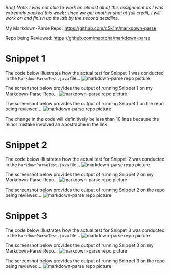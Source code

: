 *Brief Note: I was not able to work on almost all of this assignment as I was extremely packed this week; since we get another shot at full credit, I will work on and finish up the lab by the second deadline.*

My Markdown-Parse Repo: https://github.com/c5k1m/markdown-parse

Repo being Reviewed: https://github.com/maotcha/markdown-parse

# Snippet 1

The code below illustrates how the actual test for Snippet 1 was conducted in the `MarkdownParseTest.java` file...
![markdown-parse repo picture](https://user-images.githubusercontent.com/81746604/157915211-01ceff45-e695-4a68-b82f-f19d5a079e7d.png)

The screenshot below provides the output of running Snippet 1 on my Markdown-Parse Repo...
![markdown-parse repo picture](https://user-images.githubusercontent.com/81746604/157915930-872700f0-6f49-4d0e-9716-5fd40089b5d1.png)

The screenshot below provides the output of running Snippet 1 on the repo being reviewed...
![markdown-parse repo picture](https://user-images.githubusercontent.com/81746604/157916733-2d35d66d-21e1-416f-a9f1-dbc0b04d3c55.png)


The change in the code will definitively be less than 10 lines because the minor mistake involved an apostraphe in the link.

# Snippet 2

The code below illustrates how the actual test for Snippet 2 was conducted in the `MarkdownParseTest.java` file...
![markdown-parse repo picture](https://user-images.githubusercontent.com/81746604/157919194-419ee628-4e23-48fe-bc9e-b641d2bec718.png)

The screenshot below provides the output of running Snippet 2 on my Markdown-Parse Repo...
![markdown-parse repo picture]()

The screenshot below provides the output of running Snippet 2 on the repo being reviewed...
![markdown-parse repo picture]()


# Snippet 3

The code below illustrates how the actual test for Snippet 3 was conducted in the `MarkdownParseTest.java` file...
![markdown-parse repo picture](https://user-images.githubusercontent.com/81746604/157919362-4f583842-981c-4068-9d98-54e50e995181.png)

The screenshot below provides the output of running Snippet 3 on my Markdown-Parse Repo...
![markdown-parse repo picture]()

The screenshot below provides the output of running Snippet 3 on the repo being reviewed...
![markdown-parse repo picture]()


